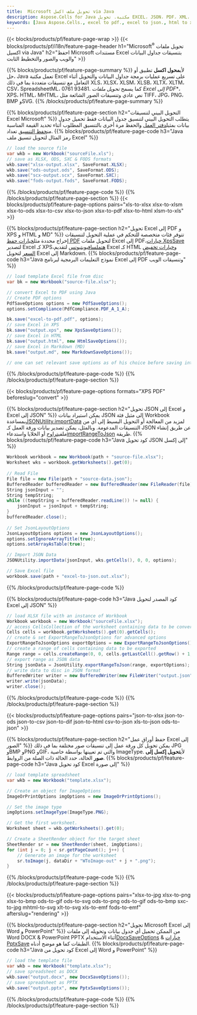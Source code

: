 ```yaml
---
title:  Microsoft تحويل ملف اكسل via Java
description: Aspose.Cells for Java مكتبة. تحويل EXCEL، JSON، PDF، XML، HTML، TXT، TSV، CSV، SQL، JPG، PNG والمزيد من التنسيقات مع بضعة أسطر فقط من الكود Java.
keywords: [Java Aspose.Cells., excel to pdf., excel to json., html to xps., csv to json., json to pdf., xml to excel and Convert files between various formats in Java]
---
```

{{< blocks/products/pf/feature-page-wrap >}}
{{< blocks/products/pf/i18n/feature-page-header h1="Microsoft<sup>&reg;</sup> تحويل ملفات اكسيل via Java" h2="احفظ Microsoft مستندات Excel بتنسيقات جداول البيانات والويب والصور والتخطيط الثابت" >}}

{{% blocks/products/pf/feature-page-summary %}}
 لأي**محول اكسل** تطبيق أو حل، Java تعمل مكتبة Excel على تسريع عمليات برمجة جداول البيانات والتحويل أثناء التعامل مع تنسيقات متعددة بما في ذلك XLS، XLSX، XLSM، XLSB، XLTX، XLTM، CSV، SpreadsheetML، 0761 93481. كما يسمح *تحويل ملفات Excel إلى PDF**، XPS، HTML، MHTML، نص عادي وتنسيقات الصور الشائعة مثل TIFF، JPG، PNG، BMP وSVG.
{{% /blocks/products/pf/feature-page-summary %}}

{{% blocks/products/pf/feature-page-section h2="التحويل البيني لتنسيقات Excel Microsoft" %}}
 يتطلب التحويل البيني لتنسيق جدول البيانات فقط تحميل جدول بيانات بمثيل[دفتر العمل](https://reference.aspose.com/cells/java/com.aspose.cells/Workbook) والحفظ مرة أخرى بالتنسيق المطلوب أثناء تحديد القيمة المناسبة من[حفظ التنسيق](https://reference.aspose.com/cells/java/com.aspose.cells/SaveFormat) تعداد.
{{% blocks/products/pf/feature-page-code h3="Java رمز المثال لتحويل تنسيق ملف Excel" %}}

```cs
// load the source file
var wkb = new Workbook("sourceFile.xls");
// save as XLSX, ODS, SXC & FODS formats
wkb.save("xlsx-output.xlsx", SaveFormat.XLSX);
wkb.save("ods-output.ods", SaveFormat.ODS);
wkb.save("scx-output.scx", SaveFormat.SXC);
wkb.save("fods-output.fods", SaveFormat.FODS);
```
{{% /blocks/products/pf/feature-page-code %}}
{{% /blocks/products/pf/feature-page-section %}}
{{< blocks/products/pf/feature-page-options pairs="xls-to-xlsx xlsx-to-xlsm xlsx-to-ods xlsx-to-csv xlsx-to-json xlsx-to-pdf xlsx-to-html xlsm-to-xls" >}}


{{% blocks/products/pf/feature-page-section h2="تحويل Excel إلى PDF و XPS و HTML و MD" %}}
 تتوفر فئات متخصصة للتحكم في عملية التحويل لتنسيقات إخراج محددة مثل[خيارات حفظ PDF](https://reference.aspose.com/cells/java/com.aspose.cells/PdfSaveOptions) لتحويل ملفات Excel إلى PDF،[خيارات XpsSave](https://reference.aspose.com/cells/java/com.aspose.cells/XpsSaveOptions) لتصدير Excel كـ XPS،[هتملسافيوبتيونس](https://reference.aspose.com/cells/java/com.aspose.cells/HtmlSaveOptions) لتقديم Excel كـ HTML و[خيارات تخفيض السعر](https://reference.aspose.com/cells/java/com.aspose.cells/MarkdownSaveOptions) لتحويل Excel إلى Markdown.
{{% blocks/products/pf/feature-page-code h3="Java نموذج التعليمات البرمجية لبرنامج Excel إلى PDF وتنسيقات الويب" %}}

```cs
// load template Excel file from disc
var bk = new Workbook("source-file.xlsx");

// convert Excel to PDF using Java
// Create PDF options
PdfSaveOptions options = new PdfSaveOptions();
options.setCompliance(PdfCompliance.PDF_A_1_A);

bk.save("excel-to-pdf.pdf", options);
// save Excel in XPS
bk.save("output.xps", new XpsSaveOptions());
// save Excel in HTML
bk.save("output.html", new HtmlSaveOptions());
// save Excel in Markdown (MD)
bk.save("output.md", new MarkdownSaveOptions());

// one can set relevant save options as of his choice before saving into relevant format
```
{{% /blocks/products/pf/feature-page-code %}}
{{% /blocks/products/pf/feature-page-section %}}

{{< blocks/products/pf/feature-page-options formats="XPS PDF" beforeslug="convert" >}}

{{% blocks/products/pf/feature-page-section h2="تحويل JSON إلى Excel و Excel إلى JSON" %}}
 يمكن استيراد بيانات JSON إلى مثيل فئة Workbook بمساعدة[JSONUtility.importData](https://reference.aspose.com/cells/java/com.aspose.cells/jsonutility#importData) لمزيد من المعالجة أو التحويل البسيط إلى أي من التنسيقات المدعومة. وبالمثل، يمكن تصدير بيانات ورقة العمل كـ JSON عن طريق إنشاء ملف[يتراوح](https://reference.aspose.com/cells/java/com.aspose.cells/range) أو الخلايا واستدعاء[importRangeToJson](https://reference.aspose.com/cells/java/com.aspose.cells/jsonutility) طريقة.
{{% blocks/products/pf/feature-page-code h3="Java كود تحويل JSON إلى إكسل" %}}
```cs
Workbook workbook = new Workbook(path + "source-file.xlsx");
Worksheet wks = workbook.getWorksheets().get(0);
		
// Read File
File file = new File(path + "source-data.json");
BufferedReader bufferedReader = new BufferedReader(new FileReader(file));
String jsonInput = "";
String tempString;
while ((tempString = bufferedReader.readLine()) != null) {
	jsonInput = jsonInput + tempString; 
}
bufferedReader.close();
							
// Set JsonLayoutOptions
JsonLayoutOptions options = new JsonLayoutOptions();
options.setIgnoreArrayTitle(true);
options.setArrayAsTable(true);

// Import JSON Data
JSONUtility.importData(jsonInput, wks.getCells(), 0, 0, options);

// Save Excel file
workbook.save(path + "excel-to-json.out.xlsx");
```
{{% /blocks/products/pf/feature-page-code %}}

{{% blocks/products/pf/feature-page-code h3="Java كود المصدر لتحويل Excel إلى JSON" %}}
```cs
// load XLSX file with an instance of Workbook
Workbook workbook = new Workbook("sourceFile.xlsx");
// access CellsCollection of the worksheet containing data to be converted
Cells cells = workbook.getWorksheets().get(0).getCells();
// create & set ExportRangeToJsonOptions for advanced options
ExportRangeToJsonOptions exportOptions = new ExportRangeToJsonOptions();
// create a range of cells containing data to be exported
Range range = cells.createRange(0, 0, cells.getLastCell().getRow() + 1, cells.getLastCell().getColumn() + 1);
// export range as JSON data
String jsonData = JsonUtility.exportRangeToJson(range, exportOptions);
// write data to disc in JSON format
BufferedWriter writer = new BufferedWriter(new FileWriter("output.json"));
writer.write(jsonData);
writer.close();    
```
{{% /blocks/products/pf/feature-page-code %}}
{{% /blocks/products/pf/feature-page-section %}}

{{< blocks/products/pf/feature-page-options pairs="json-to-xlsx json-to-ods json-to-csv json-to-dif json-to-html csv-to-json xls-to-json ods-to-json" >}}

{{% blocks/products/pf/feature-page-section h2="حفظ أوراق عمل Excel إلى الصور" %}}
 يمكن تحويل كل ورقة عمل إلى تنسيقات صور مختلفة بما في ذلك JPG وBMP وPNG وGIF، والتي تم تعيينها بواسطة خاصية ImageType. لأي**تحويل إكسل إلى صور** الحالة، حدد الحالة ذات الصلة من الروابط.
{{% blocks/products/pf/feature-page-code h3="Java كود تحويل Excel إلى صورة" %}}
```cs
// load template spreadsheet
var wkb = new Workbook("template.xlsx");

// Create an object for ImageOptions
ImageOrPrintOptions imgOptions = new ImageOrPrintOptions();

// Set the image type
imgOptions.setImageType(ImageType.PNG);

// Get the first worksheet.
Worksheet sheet = wkb.getWorksheets().get(0);

// Create a SheetRender object for the target sheet
SheetRender sr = new SheetRender(sheet, imgOptions);
for (int j = 0; j < sr.getPageCount(); j++) {
	// Generate an image for the worksheet
	sr.toImage(j, dataDir + "WToImage-out" + j + ".png");
}
```
{{% /blocks/products/pf/feature-page-code %}}
{{% /blocks/products/pf/feature-page-section %}}

{{< blocks/products/pf/feature-page-options pairs="xlsx-to-jpg xlsx-to-png xlsx-to-bmp ods-to-gif ods-to-svg ods-to-png ods-to-gif ods-to-bmp sxc-to-jpg mhtml-to-svg xlt-to-svg xls-to-emf fods-to-emf" afterslug="rendering" >}}

{{% blocks/products/pf/feature-page-section h2="تحويل Microsoft Excel إلى Word و PowerPoint" %}}
من الممكن تحميل أي جدول بيانات وتحويله إلى ملفات Word DOCX & PowerPoint PPTX أثناء الاستخدام[DocxSaveOptions](https://reference.aspose.com/cells/java/com.aspose.cells/DocxSaveOptions) & [خيارات PptxSave](https://reference.aspose.com/cells/java/com.aspose.cells/PptxSaveOptions) الطبقات كما هو موضح أدناه.
{{% blocks/products/pf/feature-page-code h3="Java كود تحويل من Excel إلى Word و PowerPoint" %}}
```cs
// load the template file
var wkb = new Workbook("template.xlsx");
// save spreadsheet as DOCX
wkb.save("output.docx", new DocxSaveOptions());
// save spreadsheet as PPTX
wkb.save("output.pptx", new PptxSaveOptions());
```
{{% /blocks/products/pf/feature-page-code %}}
{{% /blocks/products/pf/feature-page-section %}}
